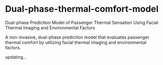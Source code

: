 # Dual-phase-thermal-comfort-model
Dual-phase Prediction Model of Passenger Thermal Sensation Using Facial Thermal Imaging and Environmental Factors

A non-invasive, dual-phase prediction model that evaluates passenger thermal comfort by utilizing facial thermal imaging and environmental factors.

updating...
